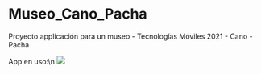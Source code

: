 # Museo_Cano_Pacha
Proyecto applicación para un museo - Tecnologías Móviles 2021 - Cano - Pacha

App en uso:\n
![](GIF.gif)
